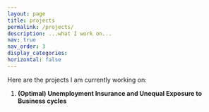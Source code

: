 ```yaml
---
layout: page
title: projects
permalink: /projects/
description: ...what I work on...
nav: true
nav_order: 3
display_categories: 
horizontal: false
---
```


Here are the projects I am currently working on:


1. **(Optimal) Unemployment Insurance and Unequal Exposure to Business cycles** 

